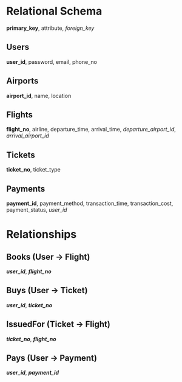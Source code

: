 # Relational Schema
**primary_key**, attribute, _foreign_key_

## Users
**user_id**, password, email, phone_no  

## Airports
**airport_id**, name, location  

## Flights
**flight_no**, airline, departure_time, arrival_time, _departure_airport_id_, _arrival_airport_id_  

## Tickets
**ticket_no**, ticket_type  

## Payments
**payment_id**, payment_method, transaction_time, transaction_cost, payment_status, _user_id_  

# Relationships

## Books (User → Flight)
**_user_id_**, **_flight_no_**  

## Buys (User → Ticket)
**_user_id_**, **_ticket_no_**  

## IssuedFor (Ticket → Flight)
**_ticket_no_**, **_flight_no_**  

## Pays (User → Payment)
**_user_id_**, **_payment_id_**  
